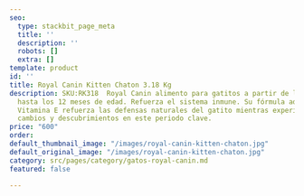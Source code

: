 ```yaml
---
seo:
  type: stackbit_page_meta
  title: ''
  description: ''
  robots: []
  extra: []
template: product
id: ''
title: Royal Canin Kitten Chaton 3.18 Kg
description: SKU:RK318  Royal Canin alimento para gatitos a partir de los 4 meses
  hasta los 12 meses de edad. Refuerza el sistema inmune. Su fórmula adicionada con
  Vitamina E refuerza las defensas naturales del gatito mientras experimenta grandes
  cambios y descubrimientos en este periodo clave.
price: "600"
order: 
default_thumbnail_image: "/images/royal-canin-kitten-chaton.jpg"
default_original_image: "/images/royal-canin-kitten-chaton.jpg"
category: src/pages/category/gatos-royal-canin.md
featured: false

---
```

